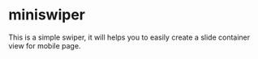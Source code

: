 # miniswiper
This is a simple swiper, it will helps you to easily create a slide container view for mobile page.
